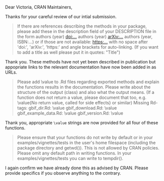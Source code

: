 Dear Victoria, CRAN Maintainers,

Thanks for your careful review of our intial submission.  


> If there are references describing the methods in your package, please
add these in the description field of your DESCRIPTION file in the form
authors (year) <doi:...>
authors (year) <arXiv:...>
authors (year, ISBN:...)
or if those are not available: <https:...>
with no space after 'doi:', 'arXiv:', 'https:' and angle brackets for
auto-linking.
(If you want to add a title as well please put it in quotes: "Title")

Thank you. These methods have not yet been described in publication but appopriate links to the relevant documentation have now been added in as URLs.


> Please add \value to .Rd files regarding exported methods and explain
the functions results in the documentation. Please write about the
structure of the output (class) and also what the output means. (If a
function does not return a value, please document that too, e.g.
\value{No return value, called for side effects} or similar)
Missing Rd-tags:
      gbif_dir.Rd: \value
      gbif_download.Rd: \value
      gbif_example_data.Rd: \value
      gbif_version.Rd: \value

Thank you, appropriate `\value` strings are now provided for all four of these functions.

> Please ensure that your functions do not write by default or in your
examples/vignettes/tests in the user's home filespace (including the
package directory and getwd()). This is not allowed by CRAN policies.
Please omit any default path in writing functions. In your
examples/vignettes/tests you can write to tempdir().

I again confirm we have already done this as advised by CRAN.
Please provide specifics if you observe anything to the contrary.